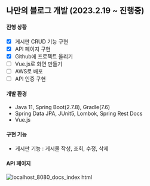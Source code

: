 나만의 블로그 개발 (2023.2.19 ~ 진행중)
------------
#### 진행 상황
- [x] 게시판 CRUD 기능 구현
- [x] API 페이지 구현
- [x] Github에 프로젝트 올리기
- [ ] Vue.js로 화면 만들기
- [ ] AWS로 배포
- [ ] API 인증 구현

#### 개발 환경
- Java 11, Spring Boot(2.7.8), Gradle(7.6)
- Spring Data JPA, JUnit5, Lombok, Spring Rest Docs
- Vue.js
#### 구현 기능
- 게시판 기능 : 게시물 작성, 조회, 수정, 삭제

#### API 페이지
![localhost_8080_docs_index html](https://user-images.githubusercontent.com/93418349/222032709-7af03ea8-bdf4-4b69-b21e-59188a41db6e.png)


